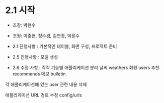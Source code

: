 # 2.1 시작

- 조장: 박현수
- 조원: 이중헌, 정수경, 김연경, 박윤수
- 2.1 진행사항 : 기본적인 테이블, 화면 구성,  프로젝트 준비 
- 2.5 진행사항 : 모델 생성


- 2.6 수정 사항 :
각각 기능별 애플리케이션 분리
날씨 weathers
회원 users
추천 recommends 
메모 bulletin

각 애플리케이션에 있는 user 관련 내용 삭제

애플리케이션 URL 경로 수정 config/urls
